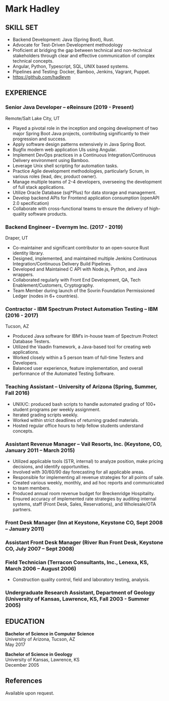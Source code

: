 # Mark Hadley

## SKILL SET
- Backend Development: Java (Spring Boot), Rust.
- Advocate for Test-Driven Development methodology 
- Proficient at bridging the gap between technical and non-technical stakeholders through clear and effective communication of complex technical concepts.
- Angular, Python, Typescript, SQL, UNIX based systems.
- Pipelines and Testing: Docker, Bamboo, Jenkins, Vagrant, Puppet.
- https://github.com/hadleym

## EXPERIENCE
### Senior Java Developer – eReinsure (2019 - Present)
Remote/Salt Lake City, UT
- Played a pivotal role in the inception and ongoing development of two major Spring Boot Java projects, contributing significantly to their progression and success.
- Apply software design patterns extensively in Java Spring Boot.
- Bugfix modern web application UIs using Angular.
- Implement DevOps practices in a Continuous Integration/Continuous Delivery environment using Bamboo.
- Leverage Unix shell scripting for automation tasks.
- Practice Agile development methodologies, particularly Scrum, in various roles (lead, dev, product owner).
- Manage multiple teams of 2-4 developers, overseeing the development of full stack applications.
- Utilize Oracle Database (sql\*Plus) for data storage and management.
- Develop backend APIs for Frontend application consumption (openAPI 2.0 specification) 
- Collaborate with cross-functional teams to ensure the delivery of high-quality software products.

### Backend Engineer – Evernym Inc. (2017 - 2019)
Draper, UT
- Co-maintainer and significant contributor to an open-source Rust identity library.
- Designed, implemented, and maintained multiple Jenkins Continuous Integration/Continuous Delivery Build Pipelines.
- Developed and Maintained C API with Node.js, Python, and Java wrappers.
- Collaborated regularly with Front End Development, QA, Tech Enablement/Customers, Cryptography.
- Team Member during launch of the Sovrin Foundation Permissioned Ledger (nodes in 6+ countries).

### Contractor - IBM Spectrum Protect Automation Testing – IBM (2016 - 2017)
Tucson, AZ
- Produced Java software for IBM’s in-house team of Spectrum Protect Database Testers.
- Utilized the Vaadin framework, a Java-based tool for creating web applications.
- Worked closely within a 5 person team of full-time Testers and Developers.
- Balanced user experience, feature implementation, and overall performance of the Automated Testing Software.

### Teaching Assistant – University of Arizona (Spring, Summer, Fall 2016)
- UNIX/C: produced bash scripts to handle automated grading of 100+ student programs per weekly assignment.
- Iterated grading scripts weekly.
- Worked within strict deadlines of returning graded materials.
- Hosted regular office hours to help fellow students understand concepts.

### Assistant Revenue Manager – Vail Resorts, Inc. (Keystone, CO, January 2011 – March 2015)
- Utilized applicable tools (STR, internal) to analyze position, make pricing decisions, and identify opportunities.
- Involved with 30/60/90 day forecasting for all applicable areas.
- Responsible for implementing all revenue strategies for all points of sale.
- Created various weekly, monthly, and ad hoc reports and communicated to team members.
- Produced annual room revenue budget for Breckenridge Hospitality.
- Ensured accuracy of implemented rate strategies by auditing internal systems, staff (Front Desk, Sales, Reservations), and Wholesale/OTA partners.

### Front Desk Manager (Inn at Keystone, Keystone CO, Sept 2008 – January 2011)

### Assistant Front Desk Manager (River Run Front Desk, Keystone CO, July 2007 – Sept 2008)

### Field Technician (Terracon Consultants, Inc., Lenexa, KS, March 2006 – August 2006)
- Construction quality control, field and laboratory testing, analysis.

### Undergraduate Research Assistant, Department of Geology (University of Kansas, Lawrence, KS, Fall 2003 - Summer 2005)

## EDUCATION
**Bachelor of Science in Computer Science**  
University of Arizona, Tucson, AZ  
May 2017

**Bachelor of Science in Geology**  
University of Kansas, Lawrence, KS  
December 2005

## References
Available upon request.


